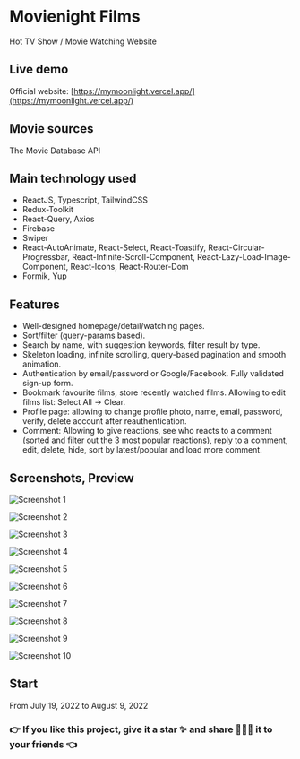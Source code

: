 # Movienight Films

Hot TV Show / Movie Watching Website

## Live demo

Official website: [https://mymoonlight.vercel.app/](https://mymoonlight.vercel.app/)

## Movie sources

The Movie Database API

## Main technology used

- ReactJS, Typescript, TailwindCSS
- Redux-Toolkit
- React-Query, Axios
- Firebase
- Swiper
- React-AutoAnimate, React-Select, React-Toastify, React-Circular-Progressbar, React-Infinite-Scroll-Component, React-Lazy-Load-Image-Component, React-Icons, React-Router-Dom
- Formik, Yup

## Features

- Well-designed homepage/detail/watching pages.
- Sort/filter (query-params based).
- Search by name, with suggestion keywords, filter result by type.
- Skeleton loading, infinite scrolling, query-based pagination and smooth animation.
- Authentication by email/password or Google/Facebook. Fully validated sign-up form.
- Bookmark favourite films, store recently watched films. Allowing to edit films list: Select All -> Clear.
- Profile page: allowing to change profile photo, name, email, password, verify, delete account after reauthentication.
- Comment: Allowing to give reactions, see who reacts to a comment (sorted and filter out the 3 most popular reactions), reply to a comment, edit, delete, hide, sort by latest/popular and load more comment.

## Screenshots, Preview

![Screenshot 1](https://i.ibb.co/4WM6xSp/home.png)

![Screenshot 2](https://i.ibb.co/CB0694y/detail.png)

![Screenshot 3](https://i.ibb.co/Vxf85Kh/watch.png)

![Screenshot 4](https://i.ibb.co/B2yQtvZ/explore.png)

![Screenshot 5](https://i.ibb.co/NY0kLHD/bookmark.png)

![Screenshot 6](https://i.ibb.co/P5pzbzf/search.png)

![Screenshot 7](https://i.ibb.co/kqc377t/profile.png)

![Screenshot 8](https://i.ibb.co/HzWYzVB/comment.png)

![Screenshot 9](https://i.ibb.co/5BhLp4x/auth.png)

![Screenshot 10](https://i.ibb.co/LrYHgCF/mobile.png)

## Start

From July 19, 2022 to August 9, 2022

### 👉 If you like this project, give it a star ✨ and share 👨🏻‍💻 it to your friends 👈
